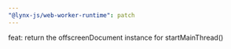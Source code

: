 ```yaml
---
"@lynx-js/web-worker-runtime": patch
---
```


feat: return the offscreenDocument instance for startMainThread()
